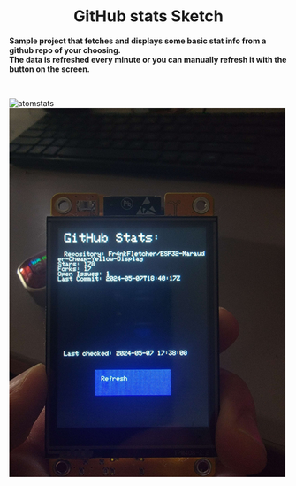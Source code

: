 <div align="center">
  
# GitHub stats Sketch

</div>

<b>Sample project that fetches and displays some basic stat info from a github repo of your choosing. 
<br>
The data is refreshed every minute or you can manually refresh it with the button on the screen.</b>

<br>

![atomstats](images/atomtats.jpg)
<br>
![fr4nkstats](images/fr4nkstats.jpg)